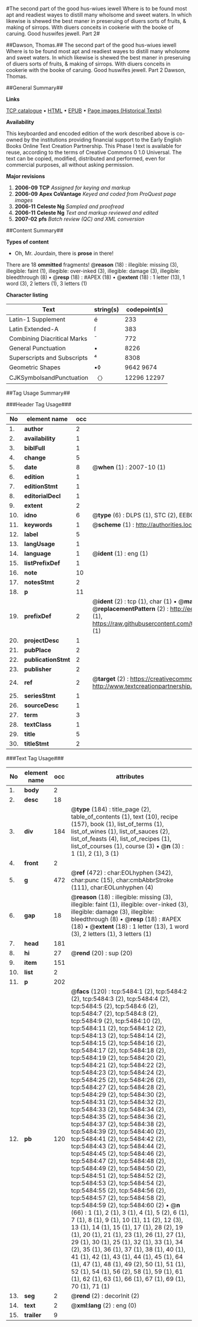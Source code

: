 #The second part of the good hus-wiues iewell Where is to be found most apt and readiest wayes to distill many wholsome and sweet waters. In which likewise is shewed the best maner in preseruing of diuers sorts of fruits, & making of sirrops. With diuers conceits in cookerie with the booke of caruing. Good huswifes jewell. Part 2#

##Dawson, Thomas.##
The second part of the good hus-wiues iewell Where is to be found most apt and readiest wayes to distill many wholsome and sweet waters. In which likewise is shewed the best maner in preseruing of diuers sorts of fruits, & making of sirrops. With diuers conceits in cookerie with the booke of caruing.
Good huswifes jewell. Part 2
Dawson, Thomas.

##General Summary##

**Links**

[TCP catalogue](http://www.ota.ox.ac.uk/tcp/)  • 
[HTML](http://tei.it.ox.ac.uk/tcp/Texts-HTML/free/A69/A69185.html)  • 
[EPUB](http://tei.it.ox.ac.uk/tcp/Texts-EPUB/free/A69/A69185.epub) • 
[Page images (Historical Texts)](https://data.historicaltexts.jisc.ac.uk/view?pubId=eebo-99840939e&pageId=eebo-99840939e-5484-1)

**Availability**

This keyboarded and encoded edition of the
	       work described above is co-owned by the institutions
	       providing financial support to the Early English Books
	       Online Text Creation Partnership. This Phase I text is
	       available for reuse, according to the terms of Creative
	       Commons 0 1.0 Universal. The text can be copied,
	       modified, distributed and performed, even for
	       commercial purposes, all without asking permission.

**Major revisions**

1. __2006-09__ __TCP__ *Assigned for keying and markup*
1. __2006-09__ __Apex CoVantage__ *Keyed and coded from ProQuest page images*
1. __2006-11__ __Celeste Ng__ *Sampled and proofread*
1. __2006-11__ __Celeste Ng__ *Text and markup reviewed and edited*
1. __2007-02__ __pfs__ *Batch review (QC) and XML conversion*

##Content Summary##

**Types of content**

  * Oh, Mr. Jourdain, there is **prose** in there!

There are 18 **ommitted** fragments! 
 @__reason__ (18) : illegible: missing (3), illegible: faint (1), illegible: over-inked (3), illegible: damage (3), illegible: bleedthrough (8)  •  @__resp__ (18) : #APEX (18)  •  @__extent__ (18) : 1 letter (13), 1 word (3), 2 letters (1), 3 letters (1)

**Character listing**


|Text|string(s)|codepoint(s)|
|---|---|---|
|Latin-1 Supplement|é|233|
|Latin Extended-A|ſ|383|
|Combining             Diacritical Marks|̄|772|
|General Punctuation|•|8226|
|Superscripts             and Subscripts|⁴|8308|
|Geometric Shapes|▪◊|9642 9674|
|CJKSymbolsandPunctuation|〈〉|12296 12297|

##Tag Usage Summary##

###Header Tag Usage###

|No|element name|occ|attributes|
|---|---|---|---|
|1.|__author__|2||
|2.|__availability__|1||
|3.|__biblFull__|1||
|4.|__change__|5||
|5.|__date__|8| @__when__ (1) : 2007-10 (1)|
|6.|__edition__|1||
|7.|__editionStmt__|1||
|8.|__editorialDecl__|1||
|9.|__extent__|2||
|10.|__idno__|6| @__type__ (6) : DLPS (1), STC (2), EEBO-CITATION (1), PROQUEST (1), VID (1)|
|11.|__keywords__|1| @__scheme__ (1) : http://authorities.loc.gov/ (1)|
|12.|__label__|5||
|13.|__langUsage__|1||
|14.|__language__|1| @__ident__ (1) : eng (1)|
|15.|__listPrefixDef__|1||
|16.|__note__|10||
|17.|__notesStmt__|2||
|18.|__p__|11||
|19.|__prefixDef__|2| @__ident__ (2) : tcp (1), char (1)  •  @__matchPattern__ (2) : ([0-9\-]+):([0-9IVX]+) (1), (.+) (1)  •  @__replacementPattern__ (2) : http://eebo.chadwyck.com/downloadtiff?vid=$1&page=$2 (1), https://raw.githubusercontent.com/textcreationpartnership/Texts/master/tcpchars.xml#$1 (1)|
|20.|__projectDesc__|1||
|21.|__pubPlace__|2||
|22.|__publicationStmt__|2||
|23.|__publisher__|2||
|24.|__ref__|2| @__target__ (2) : https://creativecommons.org/publicdomain/zero/1.0/ (1), http://www.textcreationpartnership.org/docs/. (1)|
|25.|__seriesStmt__|1||
|26.|__sourceDesc__|1||
|27.|__term__|3||
|28.|__textClass__|1||
|29.|__title__|5||
|30.|__titleStmt__|2||


###Text Tag Usage###

|No|element name|occ|attributes|
|---|---|---|---|
|1.|__body__|2||
|2.|__desc__|18||
|3.|__div__|184| @__type__ (184) : title_page (2), table_of_contents (1), text (10), recipe (157), book (1), list_of_terms (1), list_of_wines (1), list_of_sauces (2), list_of_feasts (4), list_of_recipes (1), list_of_courses (1), course (3)  •  @__n__ (3) : 1 (1), 2 (1), 3 (1)|
|4.|__front__|2||
|5.|__g__|472| @__ref__ (472) : char:EOLhyphen (342), char:punc (15), char:cmbAbbrStroke (111), char:EOLunhyphen (4)|
|6.|__gap__|18| @__reason__ (18) : illegible: missing (3), illegible: faint (1), illegible: over-inked (3), illegible: damage (3), illegible: bleedthrough (8)  •  @__resp__ (18) : #APEX (18)  •  @__extent__ (18) : 1 letter (13), 1 word (3), 2 letters (1), 3 letters (1)|
|7.|__head__|181||
|8.|__hi__|27| @__rend__ (20) : sup (20)|
|9.|__item__|151||
|10.|__list__|2||
|11.|__p__|202||
|12.|__pb__|120| @__facs__ (120) : tcp:5484:1 (2), tcp:5484:2 (2), tcp:5484:3 (2), tcp:5484:4 (2), tcp:5484:5 (2), tcp:5484:6 (2), tcp:5484:7 (2), tcp:5484:8 (2), tcp:5484:9 (2), tcp:5484:10 (2), tcp:5484:11 (2), tcp:5484:12 (2), tcp:5484:13 (2), tcp:5484:14 (2), tcp:5484:15 (2), tcp:5484:16 (2), tcp:5484:17 (2), tcp:5484:18 (2), tcp:5484:19 (2), tcp:5484:20 (2), tcp:5484:21 (2), tcp:5484:22 (2), tcp:5484:23 (2), tcp:5484:24 (2), tcp:5484:25 (2), tcp:5484:26 (2), tcp:5484:27 (2), tcp:5484:28 (2), tcp:5484:29 (2), tcp:5484:30 (2), tcp:5484:31 (2), tcp:5484:32 (2), tcp:5484:33 (2), tcp:5484:34 (2), tcp:5484:35 (2), tcp:5484:36 (2), tcp:5484:37 (2), tcp:5484:38 (2), tcp:5484:39 (2), tcp:5484:40 (2), tcp:5484:41 (2), tcp:5484:42 (2), tcp:5484:43 (2), tcp:5484:44 (2), tcp:5484:45 (2), tcp:5484:46 (2), tcp:5484:47 (2), tcp:5484:48 (2), tcp:5484:49 (2), tcp:5484:50 (2), tcp:5484:51 (2), tcp:5484:52 (2), tcp:5484:53 (2), tcp:5484:54 (2), tcp:5484:55 (2), tcp:5484:56 (2), tcp:5484:57 (2), tcp:5484:58 (2), tcp:5484:59 (2), tcp:5484:60 (2)  •  @__n__ (66) : 1 (1), 2 (1), 3 (1), 4 (1), 5 (2), 6 (1), 7 (1), 8 (1), 9 (1), 10 (1), 11 (2), 12 (3), 13 (1), 14 (1), 15 (1), 17 (1), 28 (2), 19 (1), 20 (1), 21 (1), 23 (1), 26 (1), 27 (1), 29 (1), 30 (1), 25 (1), 32 (1), 33 (1), 34 (2), 35 (1), 36 (1), 37 (1), 38 (1), 40 (1), 41 (1), 42 (1), 43 (1), 44 (1), 45 (1), 64 (1), 47 (1), 48 (1), 49 (2), 50 (1), 51 (1), 52 (1), 54 (1), 56 (2), 58 (1), 59 (1), 61 (1), 62 (1), 63 (1), 66 (1), 67 (1), 69 (1), 70 (1), 71 (1)|
|13.|__seg__|2| @__rend__ (2) : decorInit (2)|
|14.|__text__|2| @__xml:lang__ (2) : eng (0)|
|15.|__trailer__|9||
